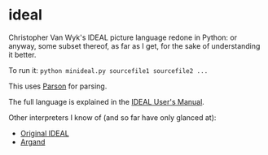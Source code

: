 # ideal

Christopher Van Wyk's IDEAL picture language redone in Python: or
anyway, some subset thereof, as far as I get, for the sake of
understanding it better.

To run it: `python minideal.py sourcefile1 sourcefile2 ...`

This uses [Parson](https://github.com/darius/parson) for parsing.

The full language is explained in the [IDEAL User's
Manual](https://web.cecs.pdx.edu/~trent/gnu/groff/103.ps).

Other interpreters I know of (and so far have only glanced at):

  * [Original IDEAL](http://freaknet.org/martin/tape/stuff/ditroff/ideal/)
  * [Argand](https://github.com/ALPHA-60/argand)
